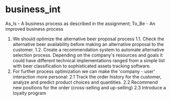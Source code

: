 # business_int

As_Is - A business process as described in the assignment;
To_Be - An improved business process


1. We should optimize the alternative beer proposal process
1.1. Check the alternative beer availability before making an alternative proposal to the customer.
1.2. Create a recommendation system to automate alternative selection process. Depending on the company's resources and goals it could have different technical implementations ranged from a simple list with beer classification to sophisticated assets tracking software. 
2. For further process optimization we can make the 'company - user' interaction more personal:
2.1 Track the order history for the customer, analyze and predict product choices and quantities.
2.2 Recommend new positions for the order (cross-selling and up-selling)
2.3 Introduce a loyalty program
